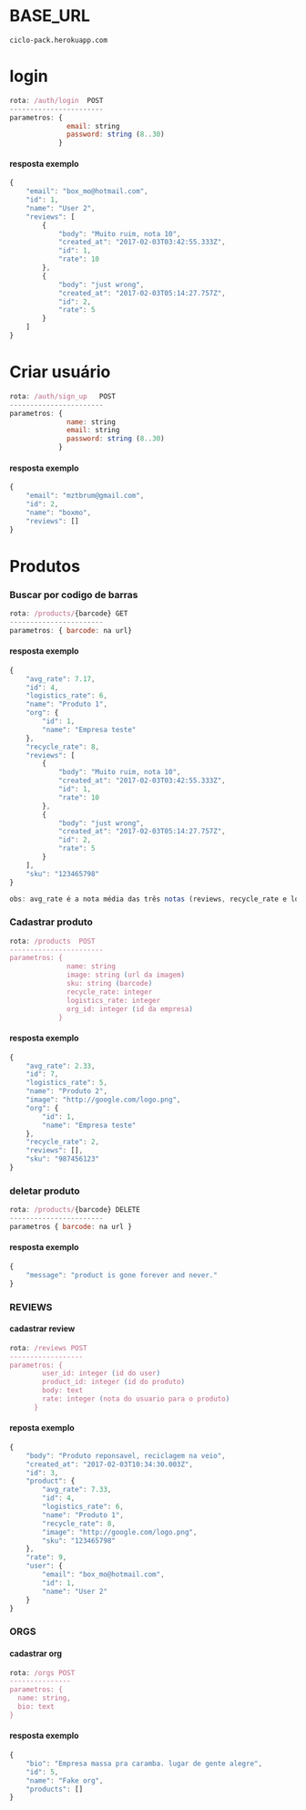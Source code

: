 # BASE_URL

```
ciclo-pack.herokuapp.com
```

# login

```javascript
rota: /auth/login  POST
-----------------------
parametros: {
              email: string
              password: string (8..30)
            }
```
#### resposta exemplo

```javascript
{
    "email": "box_mo@hotmail.com",
    "id": 1,
    "name": "User 2",
    "reviews": [
        {
            "body": "Muito ruim, nota 10",
            "created_at": "2017-02-03T03:42:55.333Z",
            "id": 1,
            "rate": 10
        },
        {
            "body": "just wrong",
            "created_at": "2017-02-03T05:14:27.757Z",
            "id": 2,
            "rate": 5
        }
    ]
}
```

# Criar usuário

```javascript
rota: /auth/sign_up   POST
-----------------------
parametros: {
              name: string
              email: string
              password: string (8..30)
            }
```
#### resposta exemplo

```javascript
{
    "email": "mztbrum@gmail.com",
    "id": 2,
    "name": "boxmo",
    "reviews": []
}

```

# Produtos

### Buscar por codigo de barras

```javascript
rota: /products/{barcode} GET
-----------------------
parametros: { barcode: na url}
```
#### resposta exemplo
```javascript
{
    "avg_rate": 7.17,
    "id": 4,
    "logistics_rate": 6,
    "name": "Produto 1",
    "org": {
        "id": 1,
        "name": "Empresa teste"
    },
    "recycle_rate": 8,
    "reviews": [
        {
            "body": "Muito ruim, nota 10",
            "created_at": "2017-02-03T03:42:55.333Z",
            "id": 1,
            "rate": 10
        },
        {
            "body": "just wrong",
            "created_at": "2017-02-03T05:14:27.757Z",
            "id": 2,
            "rate": 5
        }
    ],
    "sku": "123465798"
}

obs: avg_rate é a nota média das três notas (reviews, recycle_rate e logistics_rate)

```

### Cadastrar produto

```javascript
rota: /products  POST
-----------------------
parametros: {
              name: string
              image: string (url da imagem)
              sku: string (barcode)
              recycle_rate: integer
              logistics_rate: integer
              org_id: integer (id da empresa)
            }
```
#### resposta exemplo

```javascript
{
    "avg_rate": 2.33,
    "id": 7,
    "logistics_rate": 5,
    "name": "Produto 2",
    "image": "http://google.com/logo.png",
    "org": {
        "id": 1,
        "name": "Empresa teste"
    },
    "recycle_rate": 2,
    "reviews": [],
    "sku": "987456123"
}
```

### deletar produto

```javascript
rota: /products/{barcode} DELETE
-----------------------
parametros { barcode: na url }
```
#### resposta exemplo

```javascript
{
    "message": "product is gone forever and never."
}
```

### REVIEWS

#### cadastrar review
```javascript
rota: /reviews POST
------------------
parametros: {
        user_id: integer (id do user)
        product_id: integer (id do produto)
        body: text
        rate: integer (nota do usuario para o produto)
      }
```
#### reposta exemplo
```javascript
{
    "body": "Produto reponsavel, reciclagem na veio",
    "created_at": "2017-02-03T10:34:30.003Z",
    "id": 3,
    "product": {
        "avg_rate": 7.33,
        "id": 4,
        "logistics_rate": 6,
        "name": "Produto 1",
        "recycle_rate": 8,
        "image": "http://google.com/logo.png",
        "sku": "123465798"
    },
    "rate": 9,
    "user": {
        "email": "box_mo@hotmail.com",
        "id": 1,
        "name": "User 2"
    }
}

```

### ORGS

#### cadastrar org

```javascript
rota: /orgs POST
---------------
parametros: {
  name: string,
  bio: text
}
```
#### resposta exemplo

```javascript
{
    "bio": "Empresa massa pra caramba. lugar de gente alegre",
    "id": 5,
    "name": "Fake org",
    "products": []
}

```
